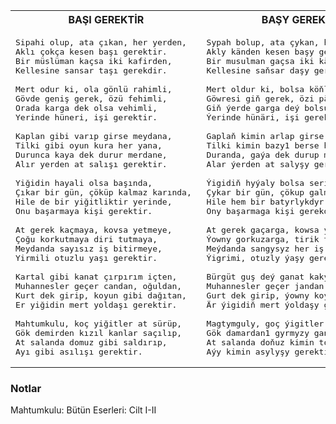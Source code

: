 <table>
<tr>
<th> BAŞI GEREKTİR </th>
<th> BAŞY GEREKDİR </th>
</tr>
<tr>
<td>

<pre>
Sipahi olup, ata çıkan, her yerden, 
Aklı çokça kesen başı gerektir. 
Bir müslüman kaçsa iki kafirden, 
Kellesine sansar taşı gerekdir. 

Mert odur ki, ola gönlü rahimli, 
Gövde geniş gerek, özü fehimli, 
Orada karga dek olsa vehimli, 
Yerinde hüneri, işi gerektir. 

Kaplan gibi varıp girse meydana, 
Tilki gibi oyun kura her yana, 
Durunca kaya dek durur merdane, 
Alır yerden at salışı gerektir. 

Yiğidin hayali olsa başında, 
Çıkar bir gün, çöküp kalmaz karında, 
Hile de bir yiğitliktir yerinde, 
Onu başarmaya kişi gerektir. 

At gerek kaçmaya, kovsa yetmeye, 
Çoğu korkutmaya diri tutmaya, 
Meydanda sayısız iş bitirmeye, 
Yirmili otuzlu yaşı gerektir. 

Kartal gibi kanat çırpırım içten, 
Muhannesler geçer candan, oğuldan, 
Kurt dek girip, koyun gibi dağıtan, 
Er yiğidin mert yoldaşı gerektir. 

Mahtumkulu, koç yiğitler at sürüp, 
Gök demirden kızıl kanlar saçılıp, 
At salanda domuz gibi saldırıp, 
Ayı gibi asılışı gerektir. 
</pre>

</td>
<td>

<pre>
Sypah bolup, ata çykan, her ýerden,
Akly känden kesen başy gerekdir.
Bir musulman gaçsa iki käpirden,
Kellesine saňsar daşy gerekdir.
  
Mert oldur ki, bolsa köňli rehimli,
Göwresi giň gerek, özi pähimli,
Giň ýerde garga deý bolsun wehimli,
Ýerinde hünäri, işi gerekdir.
  
Gaplaň kimin arlap girse meýdana,
Tilki kimin bazy1 berse her ýana,
Duranda, gaýa dek durup merdana,
Alar ýerden at salyşy gerekdir.
  
Ýigidiň hyýaly bolsa serinde,
Çykar bir gün, çökup galmaz garynda,
Hile hem bir batyrlykdyr ýerinde,
Ony başarmaga kişi gerekdir.

At gerek gaçarga, kowsa ýeterge,
Ýowny gorkuzarga, tirik tutarga,
Meýdanda sangysyz her iş bitirge,
Ýigrimi, otuzly ýaşy gerekdir.
  
Bürgüt guş deý ganat kakyp dügülden,
Muhannesler geçer jandan, oguldan,
Gurt dek girip, ýowny koý dek dagyldan,
Är ýigidiň mert ýoldaşy gerekdir.
  
Magtymguly, goç ýigitler çapylyp,
Gök damardan1 gyrmyzy ganlar sepilip,
At salanda doňuz kimin topulyp,
Aýy kimin asylyşy gerektir.
</pre>

</td>
</tr>
</table>

### Notlar
Mahtumkulu: Bütün Eserleri: Cilt I-II 
